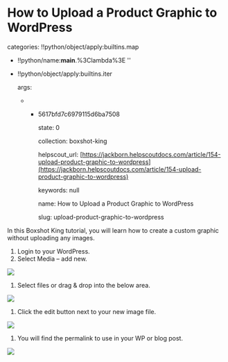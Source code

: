 # How to Upload a Product Graphic to WordPress

categories: !!python/object/apply:builtins.map

* !!python/name:**main**.%3Clambda%3E ''
* !!python/object/apply:builtins.iter

  args:

  * * 5617bfd7c6979115d6ba7508

      state: 0

      collection: boxshot-king

      helpscout\_url: [https://jackborn.helpscoutdocs.com/article/154-upload-product-graphic-to-wordpress](https://jackborn.helpscoutdocs.com/article/154-upload-product-graphic-to-wordpress)

      keywords: null

      name: How to Upload a Product Graphic to WordPress

      slug: upload-product-graphic-to-wordpress

In this Boxshot King tutorial, you will learn how to create a custom graphic without uploading any images.

1. Login to your WordPress.
2. Select Media – add new. 

![](http://www.boxshotking.com/wdp/wp-content/uploads/2015/01/t_bsk-wp1.png)

1. Select files or drag & drop into the below area. 

![](http://www.boxshotking.com/wdp/wp-content/uploads/2015/01/t_bsk-wp2.png)

1. Click the edit button next to your new image file. 

![](http://www.boxshotking.com/wdp/wp-content/uploads/2015/01/t_bsk-wp3.png)

1. You will find the permalink to use in your WP or blog post. 

![](http://www.boxshotking.com/wdp/wp-content/uploads/2015/01/t_bsk-wp4.png)

